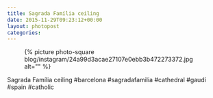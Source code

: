 ```yaml
---
title: Sagrada Família ceiling
date: 2015-11-29T09:23:12+00:00
layout: photopost
categories:
---
```


<figure class="photo photo--square">
  {% picture photo-square blog/instagram/24a99d3acae27107e0ebb3b472273372.jpg alt="" %}
</figure>

Sagrada Família ceiling
#barcelona #sagradafamilia #cathedral #gaudí #spain #catholic
